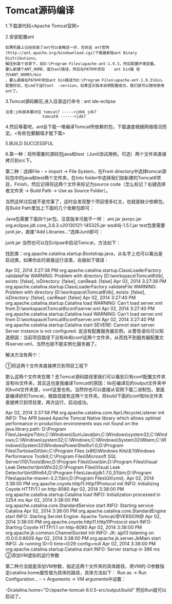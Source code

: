 Tomcat源码编译
===================
1.下载源代码<Apache Tomcat官网>

2.安装配置ant

	如果机器上已经安装了ant可以省略这一步，否则去 ant官网
	(http://ant.apache.org/bindownload.cgi)下载最新版ant Binary Distributions，
	解压到某个目录下，如D:\Program Files\apache-ant-1.9.3，然后配置环境变量。
	要么新建个ANT_HOME，值为ant路径，然后在PATH中添加	ant bin路 径为%ANT_HOME%/bin
	，要么直接在PATH中添加ant bin路径为D:\Program Files\apache-ant-1.9.3\bin。
	配置好后，在cmd下运行ant  -version，如果显示版本说明配置成功，我们就可以随地使用ant了。

3.Tomcat源码解压,进入目录运行命令 : ant ide-eclipse
	
	注意:jdk版本要对应 tomcat7 ----->jdk6 jdk7
				    tomcat8 ------>jdk7


4.然后等着吧，ant会下载一堆编译Tomcat所依赖的包，下载速度根据网络情况而定。<有些包要翻墙才能下载>


5.BUILD SUCCESSFUL


6.第一种：将所需要的源码包java和test（Junit测试用例，可选）两个文件夹直接拷贝到src下。

第二种：选择File - > import -> File System，在From directory中选择tomcat源码包中的java和test两个文件夹，在Into folder中选择我们刚新建的Tomcat8项目，Finish，然后记得将这两个文件夹标记为source code（怎么标记？右键选择者文件夹 -> Build Path -> Use as Source Folder）。

当然这样过后就不是完事了，这时会发现整个项目很多红叉，也就是缺少依赖包，在Build Path里加上下面的几个依赖包即可：

Java包需要下面四个jar包，注意版本可能不一样：
ant.jar
jaxrpc.jar
org.eclipse.jdt.core_3.8.3.v20130121-145325.jar
wsdl4j-1.5.1.jar
test包里需要junit.jar，直接“Add Libraries...”选择Junit即可：

junit.jar
当然也可以在Eclipse中启动Tomcat，方法如下：

找到类：org.apache.catalina.startup.Bootstrap.java，从名字上也可以看出是启动类，如果你此时直接运行该类，会报如下错误：

Apr 02, 2014 3:27:38 PM org.apache.catalina.startup.ClassLoaderFactory validateFile
WARNING: Problem with directory [D:\workspace\Tomcat8\lib], exists: [false], isDirectory: [false], canRead: [false]
Apr 02, 2014 3:27:38 PM org.apache.catalina.startup.ClassLoaderFactory validateFile
WARNING: Problem with directory [D:\workspace\Tomcat8\lib], exists: [false], isDirectory: [false], canRead: [false]
Apr 02, 2014 3:27:40 PM org.apache.catalina.startup.Catalina load
WARNING: Can't load server.xml from D:\workspace\Tomcat8\conf\server.xml
Apr 02, 2014 3:27:40 PM org.apache.catalina.startup.Catalina load
WARNING: Can't load server.xml from D:\workspace\Tomcat8\conf\server.xml
Apr 02, 2014 3:27:40 PM org.apache.catalina.startup.Catalina start
SEVERE: Cannot start server. Server instance is not configured.
说没有配置服务器实例，从警告语句可以知道原因：当前项目路径下没有lib和conf这两个文件夹，从而找不到服务器配置文件server.xml，当然也就不能实例化服务器了。

解决方法有两个：

①将这两个文件夹直接拷贝到项目工程下

那么这两个文件夹在哪？去Tomcat源码路径里我们可以看到只有conf配置文件夹没有lib文件夹，其实这也是我编译Tomcat的原因：lib在编译后的output文件夹中的build文件夹里，conf这里也有。当然你也可以直接从官网下载二进制包，里面是编译好的Tomcat，根路径就有这两个文件夹。将build下面的conf和lib文件夹直接拷贝到项目里，再次运行，启动成功。

Apr 02, 2014 3:37:58 PM org.apache.catalina.core.AprLifecycleListener init
INFO: The APR based Apache Tomcat Native library which allows optimal performance in production environments was not found on the java.library.path: D:\Program Files\Java\jre7\bin;C:\Windows\Sun\Java\bin;C:\Windows\system32;C:\Windows;C:\Windows\system32;C:\Windows;C:\Windows\System32\Wbem;C:\Windows\System32\WindowsPowerShell\v1.0\;D:\Program Files\TortoiseGit\bin;C:\Program Files (x86)\Windows Kits\8.1\Windows Performance Toolkit\;C:\Program Files\Microsoft SQL Server\110\Tools\Binn\;D:\Program Files\Gow\bin;D:\Program Files\Visual Leak Detector\bin\Win32;D:\Program Files\Visual Leak Detector\bin\Win64;D:\Program Files\Java\jdk1.7.0_51\\bin;D:\Program Files\apache-maven-3.2.1\bin;D:\Program Files\Git\cmd;.
Apr 02, 2014 3:38:00 PM org.apache.coyote.http11.Http11Protocol init
INFO: Initializing Coyote HTTP/1.1 on http-8080
Apr 02, 2014 3:38:00 PM org.apache.catalina.startup.Catalina load
INFO: Initialization processed in 2254 ms
Apr 02, 2014 3:38:00 PM org.apache.catalina.core.StandardService start
INFO: Starting service Catalina
Apr 02, 2014 3:38:00 PM org.apache.catalina.core.StandardEngine start
INFO: Starting Servlet Engine: Apache Tomcat/@VERSION@
Apr 02, 2014 3:38:00 PM org.apache.coyote.http11.Http11Protocol start
INFO: Starting Coyote HTTP/1.1 on http-8080
Apr 02, 2014 3:38:00 PM org.apache.jk.common.ChannelSocket init
INFO: JK: ajp13 listening on /0.0.0.0:8009
Apr 02, 2014 3:38:00 PM org.apache.jk.server.JkMain start
INFO: Jk running ID=0 time=0/29  config=null
Apr 02, 2014 3:38:00 PM org.apache.catalina.startup.Catalina start
INFO: Server startup in 386 ms
②添加VM虚拟机运行参数

第二种方法就是添加VM参数，指定这两个文件夹的具体路径，用VM的-D参数指定catalina.home属性值为具体的路径，具体方法如下：
Run as -> Run Configuration... - > Arguments -> VM arguments中设置：

-Dcatalina.home="D:/apache-tomcat-8.0.5-src/output/build"
然后Run就可以启动了。